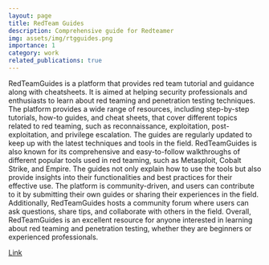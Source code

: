 ```yaml
---
layout: page
title: RedTeam Guides
description: Comprehensive guide for Redteamer
img: assets/img/rtgguides.png
importance: 1
category: work
related_publications: true
---
```


RedTeamGuides is a platform that provides red team tutorial and guidance along with cheatsheets. It is aimed at helping security professionals and enthusiasts to learn about red teaming and penetration testing techniques.
The platform provides a wide range of resources, including step-by-step tutorials, how-to guides, and cheat sheets, that cover different topics related to red teaming, such as reconnaissance, exploitation, post-exploitation, and privilege escalation. The guides are regularly updated to keep up with the latest techniques and tools in the field.
RedTeamGuides is also known for its comprehensive and easy-to-follow walkthroughs of different popular tools used in red teaming, such as Metasploit, Cobalt Strike, and Empire. The guides not only explain how to use the tools but also provide insights into their functionalities and best practices for their effective use.
The platform is community-driven, and users can contribute to it by submitting their own guides or sharing their experiences in the field. Additionally, RedTeamGuides hosts a community forum where users can ask questions, share tips, and collaborate with others in the field.
Overall, RedTeamGuides is an excellent resource for anyone interested in learning about red teaming and penetration testing, whether they are beginners or experienced professionals.

<a href="https://redteamguides.com">Link</a>